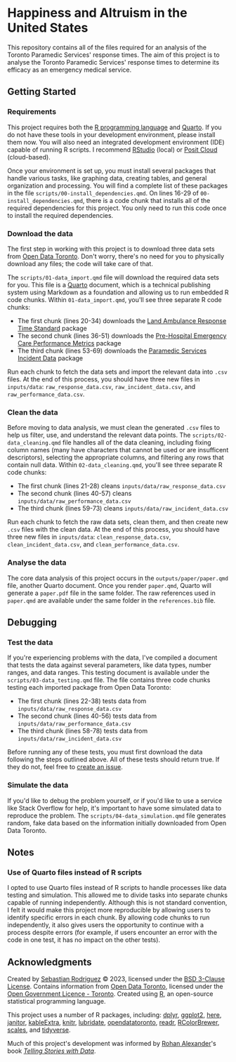 # Happiness and Altruism in the United States

This repository contains all of the files required for an analysis of the Toronto Paramedic Services' response times. The aim of this project is to analyse the Toronto Paramedic Services' response times to determine its efficacy as an emergency medical service.

## Getting Started

### Requirements

This project requires both the [R programming language](https://www.r-project.org/) and [Quarto](https://quarto.org/docs/get-started/). If you do not have these tools in your development environment, please install them now. You will also need an integrated development environment (IDE) capable of running R scripts. I recommend [RStudio](https://posit.co/products/open-source/rstudio/) (local) or [Posit Cloud](https://posit.cloud/) (cloud-based).

Once your environment is set up, you must install several packages that handle various tasks, like graphing data, creating tables, and general organization and processing. You will find a complete list of these packages in the file `scripts/00-install_dependencies.qmd`. On lines 16-29 of `00-install_dependencies.qmd`, there is a code chunk that installs all of the required dependencies for this project. You only need to run this code once to install the required dependencies.

### Download the data

The first step in working with this project is to download three data sets from [Open Data Toronto](https://www.toronto.ca/city-government/data-research-maps/open-data/). Don't worry, there's no need for you to physically download any files; the code will take care of that.

The `scripts/01-data_import.qmd` file will download the required data sets for you. This file is a [Quarto](https://quarto.org/) document, which is a technical publishing system using Markdown as a foundation and allowing us to run embedded R code chunks. Within `01-data_import.qmd`, you'll see three separate R code chunks:

-   The first chunk (lines 20-34) downloads the [Land Ambulance Response Time Standard](https://open.toronto.ca/dataset/land-ambulance-response-time-standard) package
-   The second chunk (lines 36-51) downloads the [Pre-Hospital Emergency Care Performance Metrics](https://open.toronto.ca/dataset/pre-hospital-emergency-care-performance-metrics) package
-   The third chunk (lines 53-69) downloads the [Paramedic Services Incident Data](https://open.toronto.ca/dataset/paramedic-services-incident-data) package

Run each chunk to fetch the data sets and import the relevant data into `.csv` files. At the end of this process, you should have three new files in `inputs/data`: `raw_response_data.csv`, `raw_incident_data.csv`, and `raw_performance_data.csv`.

### Clean the data

Before moving to data analysis, we must clean the generated `.csv` files to help us filter, use, and understand the relevant data points. The `scripts/02-data_cleaning.qmd` file handles all of the data cleaning, including fixing column names (many have characters that cannot be used or are insufficent descriptors), selecting the appropriate columns, and filtering any rows that contain null data. Within `02-data_cleaning.qmd`, you'll see three separate R code chunks:

-   The first chunk (lines 21-28) cleans `inputs/data/raw_response_data.csv`
-   The second chunk (lines 40-57) cleans `inputs/data/raw_performance_data.csv`
-   The third chunk (lines 59-73) cleans `inputs/data/raw_incident_data.csv`

Run each chunk to fetch the raw data sets, clean them, and then create new `.csv` files with the clean data. At the end of this process, you should have three new files in `inputs/data`: `clean_response_data.csv`, `clean_incident_data.csv`, and `clean_performance_data.csv`.

### Analyse the data

The core data analysis of this project occurs in the `outputs/paper/paper.qmd` file, another Quarto document. Once you render `paper.qmd`, Quarto will generate a `paper.pdf` file in the same folder. The raw references used in `paper.qmd` are available under the same folder in the `references.bib` file.

## Debugging

### Test the data

If you're experiencing problems with the data, I've compiled a document that tests the data against several parameters, like data types, number ranges, and data ranges. This testing document is available under the `scripts/03-data_testing.qmd` file. The file contains three code chunks testing each imported package from Open Data Toronto:

-   The first chunk (lines 22-38) tests data from `inputs/data/raw_response_data.csv`
-   The second chunk (lines 40-56) tests data from `inputs/data/raw_performance_data.csv`
-   The third chunk (lines 58-78) tests data from `inputs/data/raw_incident_data.csv`

Before running any of these tests, you must first download the data following the steps outlined above. All of these tests should return true. If they do not, feel free to [create an issue](https://github.com/seb646/toronto-paramedic-responses/issues/new).

### Simulate the data

If you'd like to debug the problem yourself, or if you'd like to use a service like Stack Overflow for help, it's important to have some simulated data to reproduce the problem. The `scripts/04-data_simulation.qmd` file generates random, fake data based on the information initially downloaded from Open Data Toronto.

## Notes

### Use of Quarto files instead of R scripts

I opted to use Quarto files instead of R scripts to handle processes like data testing and simulation. This allowed me to divide tasks into separate chunks capable of running independently. Although this is not standard convention, I felt it would make this project more reproducible by allowing users to identify specific errors in each chunk. By allowing code chunks to run independently, it also gives users the opportunity to continue with a process despite errors (for example, if users encounter an error with the code in one test, it has no impact on the other tests).

## Acknowledgments

Created by [Sebastian Rodriguez](https://srod.ca) © 2023, licensed under the [BSD 3-Clause License](https://github.com/seb646/toronto-paramedic-responses/blob/main/LICENSE). Contains information from [Open Data Toronto](https://www.toronto.ca/city-government/data-research-maps/open-data/), licensed under the [Open Government Licence - Toronto](https://open.toronto.ca/open-data-license/). Created using [R](https://www.r-project.org/), an open-source statistical programming language.

This project uses a number of R packages, including: [dplyr](https://cran.r-project.org/web/packages/dplyr/index.html), [ggplot2](https://cran.r-project.org/web/packages/ggplot2/index.html), [here](https://cran.r-project.org/web/packages/here/index.html), [janitor](https://cran.r-project.org/web/packages/janitor/index.html), [kableExtra](https://cran.r-project.org/web/packages/kableExtra/index.html), [knitr](https://cran.r-project.org/web/packages/knitr/index.html), [lubridate](https://cran.r-project.org/web/packages/lubridate/index.html), [opendatatoronto](https://cran.r-project.org/web/packages/opendatatoronto/index.html), [readr](https://cran.r-project.org/web/packages/readr/index.html), [RColorBrewer](https://cran.r-project.org/web/packages/RColorBrewer/index.html), [scales](https://cran.r-project.org/web/packages/scales/index.html), and [tidyverse](https://cran.r-project.org/web/packages/tidyverse/index.html).

Much of this project's development was informed by [Rohan Alexander](https://rohanalexander.com/)'s book [*Telling Stories with Data*](https://tellingstorieswithdata.com/).
